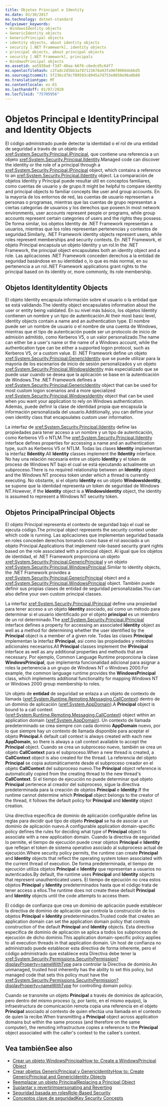 ```yaml
---
title: Objetos Principal e Identity
ms.date: 03/30/2017
ms.technology: dotnet-standard
helpviewer_keywords:
- WindowsIdentity objects
- GenericIdentity objects
- GenericPrincipal objects
- identity objects, about identity objects
- security [.NET Framework], identity objects
- principal objects, about principal objects
- security [.NET Framework], principals
- WindowsPrincipal objects
ms.assetid: aa5930ad-f3d7-40aa-b6f6-c6edcd5c64f7
ms.openlocfilehash: c2fadc2d5bb3a787123678a93fa96f8966debbd5
ms.sourcegitcommit: 5f236cd78cf09593c8945a7d753e0850e96a0b80
ms.translationtype: MT
ms.contentlocale: es-ES
ms.lasthandoff: 01/07/2020
ms.locfileid: "75705956"
---
```

# <a name="principal-and-identity-objects"></a><span data-ttu-id="0e026-102">Objetos Principal e Identity</span><span class="sxs-lookup"><span data-stu-id="0e026-102">Principal and Identity Objects</span></span>
<span data-ttu-id="0e026-103">El código administrado puede detectar la identidad o el rol de una entidad de seguridad a través de un objeto de <xref:System.Security.Principal.IPrincipal>, que contiene una referencia a un objeto <xref:System.Security.Principal.IIdentity>.</span><span class="sxs-lookup"><span data-stu-id="0e026-103">Managed code can discover the identity or the role of a principal through a <xref:System.Security.Principal.IPrincipal> object, which contains a reference to an <xref:System.Security.Principal.IIdentity> object.</span></span> <span data-ttu-id="0e026-104">La comparación de objetos Identity y Principal puede resultar útil en conceptos familiares, como cuentas de usuario y de grupo.</span><span class="sxs-lookup"><span data-stu-id="0e026-104">It might be helpful to compare identity and principal objects to familiar concepts like user and group accounts.</span></span> <span data-ttu-id="0e026-105">En la mayoría de los entornos de red, las cuentas de usuario representan a personas o programas, mientras que las cuentas de grupo representan a ciertas categorías de usuarios y los derechos que poseen.</span><span class="sxs-lookup"><span data-stu-id="0e026-105">In most network environments, user accounts represent people or programs, while group accounts represent certain categories of users and the rights they possess.</span></span> <span data-ttu-id="0e026-106">De forma similar, los objetos Identity de .NET Framework representan a usuarios, mientras que los roles representan pertenencias y contextos de seguridad.</span><span class="sxs-lookup"><span data-stu-id="0e026-106">Similarly, .NET Framework identity objects represent users, while roles represent memberships and security contexts.</span></span> <span data-ttu-id="0e026-107">En .NET Framework, el objeto Principal encapsula un objeto Identity y un rol.</span><span class="sxs-lookup"><span data-stu-id="0e026-107">In the .NET Framework, the principal object encapsulates both an identity object and a role.</span></span> <span data-ttu-id="0e026-108">Las aplicaciones .NET Framework conceden derechos a la entidad de seguridad basándose en su identidad o, lo que es más normal, en su pertenencia a un rol.</span><span class="sxs-lookup"><span data-stu-id="0e026-108">.NET Framework applications grant rights to the principal based on its identity or, more commonly, its role membership.</span></span>  
  
## <a name="identity-objects"></a><span data-ttu-id="0e026-109">Objetos Identity</span><span class="sxs-lookup"><span data-stu-id="0e026-109">Identity Objects</span></span>  
 <span data-ttu-id="0e026-110">El objeto Identity encapsula información sobre el usuario o la entidad que se está validando.</span><span class="sxs-lookup"><span data-stu-id="0e026-110">The identity object encapsulates information about the user or entity being validated.</span></span> <span data-ttu-id="0e026-111">En su nivel más básico, los objetos Identity contienen un nombre y un tipo de autenticación.</span><span class="sxs-lookup"><span data-stu-id="0e026-111">At their most basic level, identity objects contain a name and an authentication type.</span></span> <span data-ttu-id="0e026-112">El nombre puede ser un nombre de usuario o el nombre de una cuenta de Windows, mientras que el tipo de autenticación puede ser un protocolo de inicio de admisión admitido, como Kerberos V5, o un valor personalizado.</span><span class="sxs-lookup"><span data-stu-id="0e026-112">The name can either be a user's name or the name of a Windows account, while the authentication type can be either a supported logon protocol, such as Kerberos V5, or a custom value.</span></span> <span data-ttu-id="0e026-113">El .NET Framework define un objeto <xref:System.Security.Principal.GenericIdentity> que se puede utilizar para la mayoría de los escenarios de inicio de sesión personalizados y un objeto <xref:System.Security.Principal.WindowsIdentity> más especializado que se puede usar cuando se desea que la aplicación se base en la autenticación de Windows.</span><span class="sxs-lookup"><span data-stu-id="0e026-113">The .NET Framework defines a <xref:System.Security.Principal.GenericIdentity> object that can be used for most custom logon scenarios and a more specialized <xref:System.Security.Principal.WindowsIdentity> object that can be used when you want your application to rely on Windows authentication.</span></span> <span data-ttu-id="0e026-114">Además, puede definir la clase de identidad propia que encapsula la información personalizada del usuario.</span><span class="sxs-lookup"><span data-stu-id="0e026-114">Additionally, you can define your own identity class that encapsulates custom user information.</span></span>  
  
 <span data-ttu-id="0e026-115">La interfaz de <xref:System.Security.Principal.IIdentity> define las propiedades para tener acceso a un nombre y un tipo de autenticación, como Kerberos V5 o NTLM.</span><span class="sxs-lookup"><span data-stu-id="0e026-115">The <xref:System.Security.Principal.IIdentity> interface defines properties for accessing a name and an authentication type, such as Kerberos V5 or NTLM.</span></span> <span data-ttu-id="0e026-116">Todas las clases **Identity** implementan la interfaz **IIdentity**.</span><span class="sxs-lookup"><span data-stu-id="0e026-116">All **Identity** classes implement the **IIdentity** interface.</span></span> <span data-ttu-id="0e026-117">No hay una relación necesaria entre un objeto **Identity** y el token de proceso de Windows NT bajo el cual se está ejecutando actualmente un subproceso.</span><span class="sxs-lookup"><span data-stu-id="0e026-117">There is no required relationship between an **Identity** object and the Windows NT process token under which a thread is currently executing.</span></span> <span data-ttu-id="0e026-118">No obstante, si el objeto **Identity** es un objeto **WindowsIdentity**, se supone que la identidad representa un token de seguridad de Windows NT.</span><span class="sxs-lookup"><span data-stu-id="0e026-118">However, if the **Identity** object is a **WindowsIdentity** object, the identity is assumed to represent a Windows NT security token.</span></span>  
  
## <a name="principal-objects"></a><span data-ttu-id="0e026-119">Objetos Principal</span><span class="sxs-lookup"><span data-stu-id="0e026-119">Principal Objects</span></span>  
 <span data-ttu-id="0e026-120">El objeto Principal representa el contexto de seguridad bajo el cual se ejecuta código.</span><span class="sxs-lookup"><span data-stu-id="0e026-120">The principal object represents the security context under which code is running.</span></span> <span data-ttu-id="0e026-121">Las aplicaciones que implementan seguridad basada en roles conceden derechos tomando como base el rol asociado a un objeto Principal.</span><span class="sxs-lookup"><span data-stu-id="0e026-121">Applications that implement role-based security grant rights based on the role associated with a principal object.</span></span> <span data-ttu-id="0e026-122">Al igual que los objetos de identidad, el .NET Framework proporciona un objeto <xref:System.Security.Principal.GenericPrincipal> y un objeto <xref:System.Security.Principal.WindowsPrincipal>.</span><span class="sxs-lookup"><span data-stu-id="0e026-122">Similar to identity objects, the .NET Framework provides a <xref:System.Security.Principal.GenericPrincipal> object and a <xref:System.Security.Principal.WindowsPrincipal> object.</span></span> <span data-ttu-id="0e026-123">También puede definir sus propias clases de entidad de seguridad personalizadas.</span><span class="sxs-lookup"><span data-stu-id="0e026-123">You can also define your own custom principal classes.</span></span>  
  
 <span data-ttu-id="0e026-124">La interfaz <xref:System.Security.Principal.IPrincipal> define una propiedad para tener acceso a un objeto **Identity** asociado, así como un método para determinar si el usuario identificado por el objeto **principal** es un miembro de un rol determinado.</span><span class="sxs-lookup"><span data-stu-id="0e026-124">The <xref:System.Security.Principal.IPrincipal> interface defines a property for accessing an associated **Identity** object as well as a method for determining whether the user identified by the **Principal** object is a member of a given role.</span></span> <span data-ttu-id="0e026-125">Todas las clases **Principal** implementan la interfaz **IPrincipal**, así como las propiedades y métodos adicionales necesarios.</span><span class="sxs-lookup"><span data-stu-id="0e026-125">All **Principal** classes implement the **IPrincipal** interface as well as any additional properties and methods that are necessary.</span></span> <span data-ttu-id="0e026-126">Por ejemplo, Common Language Runtime proporciona la clase **WindowsPrincipal**, que implementa funcionalidad adicional para asignar a roles la pertenencia a un grupo de Windows NT o Windows 2000.</span><span class="sxs-lookup"><span data-stu-id="0e026-126">For example, the common language runtime provides the **WindowsPrincipal** class, which implements additional functionality for mapping Windows NT or Windows 2000 group membership to roles.</span></span>  
  
 <span data-ttu-id="0e026-127">Un objeto de **entidad** de seguridad se enlaza a un objeto de contexto de llamada (<xref:System.Runtime.Remoting.Messaging.CallContext>) dentro de un dominio de aplicación (<xref:System.AppDomain>).</span><span class="sxs-lookup"><span data-stu-id="0e026-127">A **Principal** object is bound to a call context (<xref:System.Runtime.Remoting.Messaging.CallContext>) object within an application domain (<xref:System.AppDomain>).</span></span> <span data-ttu-id="0e026-128">Un contexto de llamada predeterminado se crea siempre con cada dominio **AppDomain** nuevo, por lo que siempre hay un contexto de llamada disponible para aceptar el objeto **Principal**.</span><span class="sxs-lookup"><span data-stu-id="0e026-128">A default call context is always created with each new **AppDomain**, so there is always a call context available to accept the **Principal** object.</span></span> <span data-ttu-id="0e026-129">Cuando se crea un subproceso nuevo, también se crea un objeto **CallContext** para el subproceso.</span><span class="sxs-lookup"><span data-stu-id="0e026-129">When a new thread is created, a **CallContext** object is also created for the thread.</span></span> <span data-ttu-id="0e026-130">La referencia del objeto **Principal** se copia automáticamente desde el subproceso creador en el objeto **CallContext** del subproceso nuevo.</span><span class="sxs-lookup"><span data-stu-id="0e026-130">The **Principal** object reference is automatically copied from the creating thread to the new thread's **CallContext**.</span></span> <span data-ttu-id="0e026-131">Si el tiempo de ejecución no puede determinar qué objeto **Principal** pertenece al creador del subproceso, sigue la directiva predeterminada para la creación de objetos **Principal** e **Identity**.</span><span class="sxs-lookup"><span data-stu-id="0e026-131">If the runtime cannot determine which **Principal** object belongs to the creator of the thread, it follows the default policy for **Principal** and **Identity** object creation.</span></span>  
  
 <span data-ttu-id="0e026-132">Una directiva específica de dominio de aplicación configurable define las reglas para decidir qué tipo de objeto **Principal** se ha de asociar a un dominio de aplicación nuevo.</span><span class="sxs-lookup"><span data-stu-id="0e026-132">A configurable application domain-specific policy defines the rules for deciding what type of **Principal** object to associate with a new application domain.</span></span> <span data-ttu-id="0e026-133">Cuando la directiva de seguridad lo permite, el tiempo de ejecución puede crear objetos **Principal** e **Identity** que reflejan el token de sistema operativo asociado al subproceso actual de ejecución.</span><span class="sxs-lookup"><span data-stu-id="0e026-133">Where security policy permits, the runtime can create **Principal** and **Identity** objects that reflect the operating system token associated with the current thread of execution.</span></span> <span data-ttu-id="0e026-134">De forma predeterminada, el tiempo de ejecución utiliza objetos **Principal** e **Identity** que representan a usuarios no autenticados.</span><span class="sxs-lookup"><span data-stu-id="0e026-134">By default, the runtime uses **Principal** and **Identity** objects that represent unauthenticated users.</span></span> <span data-ttu-id="0e026-135">El tiempo de ejecución no crea estos objetos **Principal** y **Identity** predeterminados hasta que el código trata de tener acceso a ellos.</span><span class="sxs-lookup"><span data-stu-id="0e026-135">The runtime does not create these default **Principal** and **Identity** objects until the code attempts to access them.</span></span>  
  
 <span data-ttu-id="0e026-136">El código de confianza que crea un dominio de aplicación puede establecer la directiva de dominio de aplicación que controla la construcción de los objetos **Principal** e **Identity** predeterminados.</span><span class="sxs-lookup"><span data-stu-id="0e026-136">Trusted code that creates an application domain can set the application domain policy that controls construction of the default **Principal** and **Identity** objects.</span></span> <span data-ttu-id="0e026-137">Esta directiva específica de dominio de aplicación se aplica a todos los subprocesos de ejecución de dicho dominio.</span><span class="sxs-lookup"><span data-stu-id="0e026-137">This application domain-specific policy applies to all execution threads in that application domain.</span></span> <span data-ttu-id="0e026-138">Un host de confianza no administrado puede establecer esta directiva de forma inherente, pero el código administrado que establece esta Directiva debe tener la <xref:System.Security.Permissions.SecurityPermission?displayProperty=nameWithType> para controlar la Directiva de dominio.</span><span class="sxs-lookup"><span data-stu-id="0e026-138">An unmanaged, trusted host inherently has the ability to set this policy, but managed code that sets this policy must have the <xref:System.Security.Permissions.SecurityPermission?displayProperty=nameWithType> for controlling domain policy.</span></span>  
  
 <span data-ttu-id="0e026-139">Cuando se transmite un objeto **Principal** a través de dominios de aplicación, pero dentro del mismo proceso (y, por tanto, en el mismo equipo), la infraestructura de comunicación remota copia una referencia en el objeto **Principal** asociado al contexto de quien efectúa una llamada en el contexto de quien la recibe.</span><span class="sxs-lookup"><span data-stu-id="0e026-139">When transmitting a **Principal** object across application domains but within the same process (and therefore on the same computer), the remoting infrastructure copies a reference to the **Principal** object associated with the caller's context to the callee's context.</span></span>  
  
## <a name="see-also"></a><span data-ttu-id="0e026-140">Vea también</span><span class="sxs-lookup"><span data-stu-id="0e026-140">See also</span></span>

- [<span data-ttu-id="0e026-141">Crear un objeto WindowsPrincipal</span><span class="sxs-lookup"><span data-stu-id="0e026-141">How to: Create a WindowsPrincipal Object</span></span>](../../../docs/standard/security/how-to-create-a-windowsprincipal-object.md)
- [<span data-ttu-id="0e026-142">Crear objetos GenericPrincipal y GenericIdentity</span><span class="sxs-lookup"><span data-stu-id="0e026-142">How to: Create GenericPrincipal and GenericIdentity Objects</span></span>](../../../docs/standard/security/how-to-create-genericprincipal-and-genericidentity-objects.md)
- [<span data-ttu-id="0e026-143">Reemplazar un objeto Principal</span><span class="sxs-lookup"><span data-stu-id="0e026-143">Replacing a Principal Object</span></span>](../../../docs/standard/security/replacing-a-principal-object.md)
- [<span data-ttu-id="0e026-144">Suplantar y revertir</span><span class="sxs-lookup"><span data-stu-id="0e026-144">Impersonating and Reverting</span></span>](../../../docs/standard/security/impersonating-and-reverting.md)
- [<span data-ttu-id="0e026-145">Seguridad basada en roles</span><span class="sxs-lookup"><span data-stu-id="0e026-145">Role-Based Security</span></span>](../../../docs/standard/security/role-based-security.md)
- [<span data-ttu-id="0e026-146">Conceptos clave de seguridad</span><span class="sxs-lookup"><span data-stu-id="0e026-146">Key Security Concepts</span></span>](../../../docs/standard/security/key-security-concepts.md)
